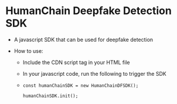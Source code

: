 # HumanChain Deepfake Detection SDK

- A javascript SDK that can be used for deepfake detection

- How to use:

  - Include the CDN script tag in your HTML file
  - In your javascript code, run the following to trigger the SDK
  - `const humanChainSDK = new HumanChainDFSDK();`

    `humanChainSDK.init();`
